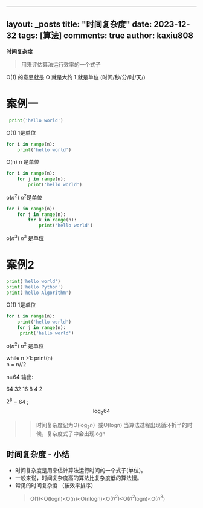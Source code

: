 
---
layout: _posts
title: "时间复杂度"
date:   2023-12-32
tags: [算法]
comments: true
author: kaxiu808  
--- 
**时间复杂度**
> 用来评估算法运行效率的一个式子

O(1)  的意思就是   O 就是大约    1 就是单位  (时间/秒/分/时/天/)
# 案例一
```python
 print('hello world')         
```                  
O(1)             		  1是单位
```python
for i in range(n):
	print('hello world')      
```
O(n)						 n 是单位
```python
for i in range(n):
	for j in range(n):		 
		print('hello world')
```
o($n^2$)                 $n^2$是单位
```python
for i in range(n):
	for j in range(n):
		for k in range(n):     
			print('hello world')
```
o($n^3$)		 			 $n^3$ 是单位

# 案例2

```python
print('hello world')
print('hello Python')                  
print('hello Algorithm')
```
O(1)             				1是单位
```python
for i in range(n):
	print('hello world')         
	for j in range(n):
	 print('hello world')
```
o($n^2$)    						 $n^2$ 是单位


while n >1:
	print(n)							
	n = n//2 

n=64 输出:

64		32  16 	8	4	2


$2^6$ = 64 ;
$$\log_{2}{64}$$		

>>时间复杂度记为O($\log_{2}n$）或O(logn)
>> 当算法过程出现循环折半的时候，复杂度式子中会出现logn


时间复杂度 - 小结
-- 

- 时间复杂度是用来估计算法运行时间的一个式子(单位)。
- 一般来说，时间复杂度高的算法比复杂度低的算法慢。
- 常见的时间复杂度 （按效率排序）
	> O(1)<O(logn)<O(n)<O(nlogn)<O($n^2$)<O($n^2$logn)<O($n^3$)

<!--stackedit_data:
eyJoaXN0b3J5IjpbMjEyODUzNjU0N119
-->